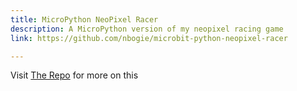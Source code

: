 ```yaml
---
title: MicroPython NeoPixel Racer
description: A MicroPython version of my neopixel racing game
link: https://github.com/nbogie/microbit-python-neopixel-racer

---
```


Visit [The Repo]({{page.link}}) for more on this